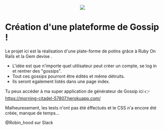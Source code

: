 <p align="center"> <img src="https://upload.wikimedia.org/wikipedia/commons/thumb/6/62/Ruby_On_Rails_Logo.svg/200px-Ruby_On_Rails_Logo.svg.png" target="_blank"> </p>

# Création d'une plateforme de Gossip ! 

Le projet ici est la réalisation d'une plate-forme de potins grâce à Ruby On Rails et la Gem devise .

- L'idée est que n'importe quel utilisateur peut créer un compte, se log in et rentrer des "gossips". 
- Tout ces gossips pourront être édités et même détruits. 
- Ils seront egalement listés dans une page index.

Tu peux accéder à ma super application de générateur de Gossip ici :point_right: https://morning-citadel-57807.herokuapp.com/

Malheuresement, les tests n'ont pas été éffectués et le CSS n'a encore été créée, manque de temps... 

@Robin_hood sur Slack
